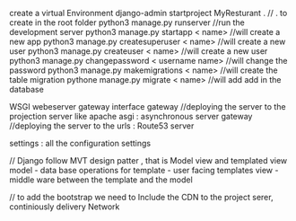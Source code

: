 create a virtual Environment
django-admin startproject MyResturant . // . to create in the root folder
python3 manage.py runserver //run the development server
python3 manage.py startapp < name> //will create a new app
python3 manage.py createsuperuser < name> //will create a new user
python3 manage.py createuser < name> //will create a new user
python3 manage.py changepassword < username name> //will change the password
python3 manage.py makemigrations < name> //will create the table migration
pythone manage.py migrate < name> //will add add in the database

WSGI webeserver gateway interface gateway //deploying the server to the projection server like apache
asgi : asynchronous server gateway //deploying the server to the
urls : Route53 server

settings : all the configuration settings

// Django follow MVT design patter , that is Model view and templated view
model - data base operations for
template - user facing templates
view - middle ware between the template and the model

// to add the bootstrap we need to Include the CDN to the project serer,
continiously delivery Network
